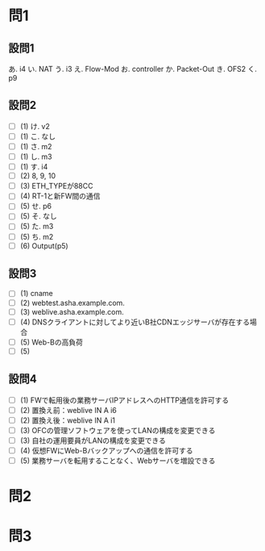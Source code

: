 # 問1

## 設問1

あ. i4
い. NAT
う. i3
え. Flow-Mod
お. controller
か. Packet-Out
き. OFS2
く. p9

## 設問2

- [ ] (1) け. v2
- [ ] (1) こ. なし
- [ ] (1) さ. m2
- [ ] (1) し. m3
- [ ] (1) す. i4
- [ ] (2) 8, 9, 10
- [ ] (3) ETH_TYPEが88CC
- [ ] (4) RT-1と新FW間の通信
- [ ] (5) せ. p6
- [ ] (5) そ. なし
- [ ] (5) た. m3
- [ ] (5) ち. m2
- [ ] (6) Output(p5)

## 設問3

- [ ] (1) cname
- [ ] (2) webtest.asha.example.com.
- [ ] (3) weblive.asha.example.com.
- [ ] (4) DNSクライアントに対してより近いB社CDNエッジサーバが存在する場合
- [ ] (5) Web-Bの高負荷
- [ ] (5)

## 設問4

- [ ] (1) FWで転用後の業務サーバIPアドレスへのHTTP通信を許可する
- [ ] (2) 置換え前：weblive IN A i6
- [ ] (2) 置換え後：weblive IN A i1
- [ ] (3) OFCの管理ソフトウェアを使ってLANの構成を変更できる
- [ ] (3) 自社の運用要員がLANの構成を変更できる
- [ ] (4) 仮想FWにWeb-Bバックアップへの通信を許可する
- [ ] (5) 業務サーバを転用することなく、Webサーバを増設できる

# 問2

# 問3
